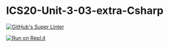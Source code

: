 # ICS20-Unit-3-03-extra-Csharp

[![GitHub's Super Linter](https://github.com/AvaVenturino/ICS20-Unit-3-03-extra-Csharp/workflows/GitHub's%20Super%20Linter/badge.svg)](https://github.com/AvaVenturino/ICS20-Unit-3-03-extra-Csharp/actions)



[![Run on Repl.it](https://repl.it/badge/github/AvaVenturino/ICS20-Unit-3-03-extra-Csharp)](https://repl.it/github/AvaVenturino/ICS20-Unit-3-03-extra-Csharp)
